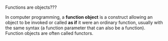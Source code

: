 Functions are objects???

In computer programming, a **function object** is a construct allowing an object to be invoked or called **as if** it were an ordinary function, usually with the same syntax (a function parameter that can also be a function). Function objects are often called functors.

